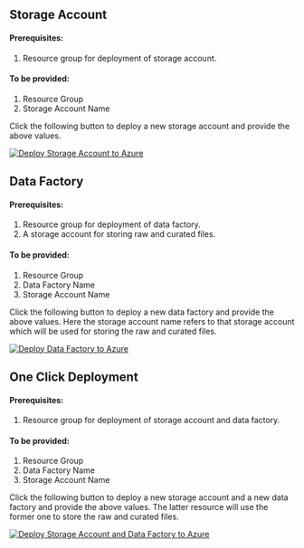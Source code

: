 ## Storage Account

#### Prerequisites:
1. Resource group for deployment of storage account.

#### To be provided:
1. Resource Group
2. Storage Account Name

Click the following button to deploy a new storage account and provide the above values.

[![Deploy Storage Account to Azure](https://aka.ms/deploytoazurebutton)](https://portal.azure.com/#create/Microsoft.Template/uri/https%3A%2F%2Fraw.githubusercontent.com%2Fosamaemumba%2FAzure-Button-Deployment%2Fmaster%2FGovt-Of-Ontario%2FARM-Template-StorageAccount%2Fstorage_account_arm_template.json)

## Data Factory

#### Prerequisites:
1. Resource group for deployment of data factory.
2. A storage account for storing raw and curated files.

#### To be provided:
1. Resource Group
2. Data Factory Name
3. Storage Account Name

Click the following button to deploy a new data factory and provide the above values. Here the storage account name refers to that storage account which will be used for storing the raw and curated files.

[![Deploy Data Factory to Azure](https://aka.ms/deploytoazurebutton)](https://portal.azure.com/#create/Microsoft.Template/uri/https%3A%2F%2Fraw.githubusercontent.com%2Fosamaemumba%2FAzure-Button-Deployment%2Fmaster%2FGovt-Of-Ontario%2FARM-Template-DataFactory%2Fdata_factory_arm_template.json)


## One Click Deployment

#### Prerequisites:
1. Resource group for deployment of storage account and data factory.

#### To be provided:
1. Resource Group
2. Data Factory Name
3. Storage Account Name

Click the following button to deploy a new storage account and a new data factory and provide the above values. The latter resource will use the former one to store the raw and curated files.

[![Deploy Storage Account and Data Factory to Azure](https://aka.ms/deploytoazurebutton)](https://portal.azure.com/#create/Microsoft.Template/uri/https%3A%2F%2Fraw.githubusercontent.com%2Fosamaemumba%2FAzure-Button-Deployment%2Fmaster%2FGovt-Of-Ontario%2FARM-Template-One-Click%2Fone_click_arm_template.json)
